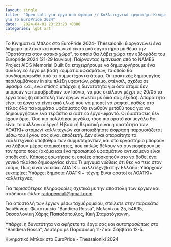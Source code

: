 ```yaml
---
layout: single
title:  "Open call για έργα από ύφασμα // Καλλιτεχνικό εργαστήρι Κινηματικού Μπλοκ 
για το EuroPride 2024"
date:   2024-04-01 23:23:23 +0300
categories: lgbt art
---
```

Το Κινηματικό Μπλοκ στο EuroPride 2024- Thessaloniki διοργανώνει ένα διήμερο πολιτικό και κοινωνικό εικαστικό εργαστήριο με θέμα την “Ορατότητα στον αστικό χώρο”, το οποίο θα λάβει χώρα την εβδομάδα του Europride 2024 (21-29 Ιουνίου).
Παίρνοντας έμπνευση από το NAMES Project AIDS Memorial Quilt θα επιχειρήσουμε να δημιουργήσουμε ένα συλλογικό έργο με βάση κομμάτια υφασμάτων, το οποίο θα συνδιαμορφωθεί από τα συμμετέχοντα άτομα. Οι πρακτικές δημιουργίας περιλαμβάνουν in situ πλέξη υφαντών, ράψιμο, στένσιλ, σχέδια σε ύφασμα κ.α., ενώ επίσης υπάρχει η δυνατότητα για όσα άτομα δεν μπορούν να παραβρεθούν τον Ιούνιο, να μας στείλουν μέχρι τις 20/05 τα έργα τους (η αποστολή των έργων γίνεται με δικά σας έξοδα). Απαραίτητο είναι τα έργα να είναι από υλικό που να μπορεί να ραφτεί, καθώς στο τέλος όλα τα κομμάτια υφάσματος θα ενωθούν μεταξύ τους για να δημιουργήσουν ένα τεράστιο εικαστικό έργο-υφαντό. Οι διαστάσεις δεν έχουν όριο. Όσο πιο πολλά και μεγάλα, τόσο πιο ορατό και μεγάλο θα είναι το συλλογικό έργο! Η βασική θεματική είναι η ορατότητα των ΛΟΑΤΚΙ+ ατόμων/ καλλιτεχνών και οποιαδήποτε έκφραση παρουσιάζεται μέσω του έργου σας είναι αποδεκτή. Δεν είναι απαραίτητο το καλλιτεχνικό υπόβαθρο των συμμετεχόντων, και στο εργαστήριο μπορούν να λάβουν μέρος ατομικότητες, που απλώς θέλουν να συνεισφέρουν με τον τρόπο τους (ακόμα και ένα προσωπικό υφασμάτινο αντικείμενο είναι αποδεκτό).
Κάποιες ερωτήσεις οι οποίες αποσκοπούν στο να δοθεί ένα γενικό πλαίσιο δημιουργίας είναι:
Τι μήνυμα νιώθεις ότι θες να πεις στον κόσμο;
Πώς είναι να είσαι ΛΟΑΤΚΙ+ καλλιτέχν@ στην Ελλάδα; Υπάρχουν ευκαιρίες;
Υπάρχει δημόσια ΛΟΑΤΚΙ+ τέχνη; Είναι ορατοί οι ΛΟΑΤΚΙ+ καλλιτέχνες;

Για περισσότερες πληροφορίες σχετικά με την αποστολή των έργων και οτιδήποτε άλλο: <radopencall@gmail.com>

Για αποστολή των έργων μέσω ταχυδρομείου, στείλετε στην παρακάτω διεύθυνση:
Φωτοτυπείο "Bandiera Rossa", Μελενίκου 25, 54635, Θεσσαλονίκη
Χάρης Παπαδόπουλος, Κική Σταματόγιαννη.

Υπάρχει η δυνατότητα να αφήσετε τα έργα σας και αυτοπροσώπως στο "Bandiera Rossa", Δευτέρα με Παρασκευή 11-7 και Σάββατο 12-5.

Κινηματικό Μπλοκ στο EuroPride - Thessaloniki 2024
